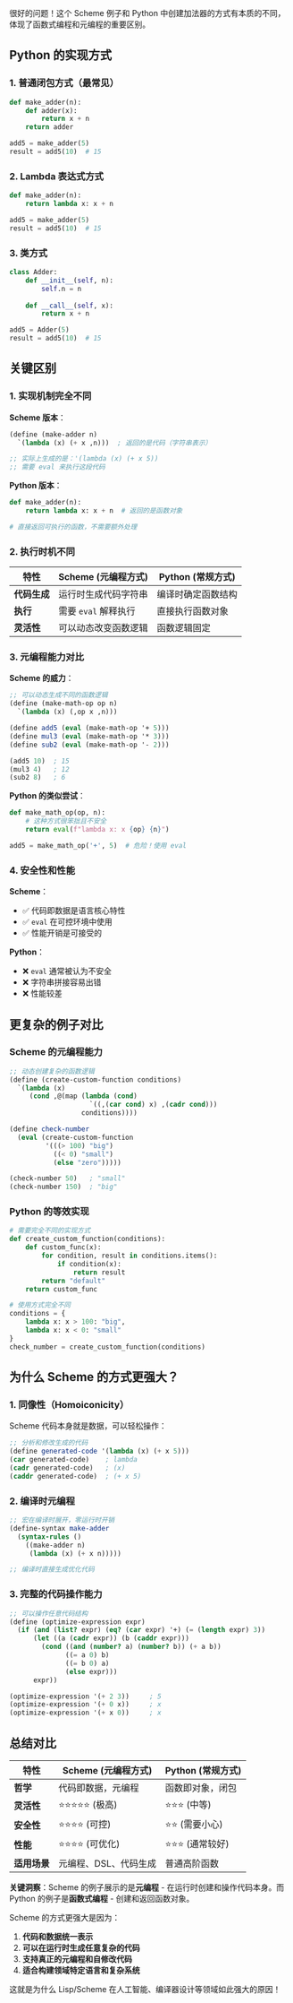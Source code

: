 很好的问题！这个 Scheme 例子和 Python 中创建加法器的方式有本质的不同，体现了函数式编程和元编程的重要区别。

## Python 的实现方式

### 1. 普通闭包方式（最常见）
```python
def make_adder(n):
    def adder(x):
        return x + n
    return adder

add5 = make_adder(5)
result = add5(10)  # 15
```

### 2. Lambda 表达式方式
```python
def make_adder(n):
    return lambda x: x + n

add5 = make_adder(5)
result = add5(10)  # 15
```

### 3. 类方式
```python
class Adder:
    def __init__(self, n):
        self.n = n
    
    def __call__(self, x):
        return x + n

add5 = Adder(5)
result = add5(10)  # 15
```

## 关键区别

### 1. 实现机制完全不同

**Scheme 版本**：
```scheme
(define (make-adder n)
  `(lambda (x) (+ x ,n)))  ; 返回的是代码（字符串表示）

;; 实际上生成的是：'(lambda (x) (+ x 5))
;; 需要 eval 来执行这段代码
```

**Python 版本**：
```python
def make_adder(n):
    return lambda x: x + n  # 返回的是函数对象

# 直接返回可执行的函数，不需要额外处理
```

### 2. 执行时机不同

| 特性 | Scheme (元编程方式) | Python (常规方式) |
|------|---------------------|-------------------|
| **代码生成** | 运行时生成代码字符串 | 编译时确定函数结构 |
| **执行** | 需要 `eval` 解释执行 | 直接执行函数对象 |
| **灵活性** | 可以动态改变函数逻辑 | 函数逻辑固定 |

### 3. 元编程能力对比

**Scheme 的威力**：
```scheme
;; 可以动态生成不同的函数逻辑
(define (make-math-op op n)
  `(lambda (x) (,op x ,n)))

(define add5 (eval (make-math-op '+ 5)))
(define mul3 (eval (make-math-op '* 3)))
(define sub2 (eval (make-math-op '- 2)))

(add5 10)  ; 15
(mul3 4)   ; 12
(sub2 8)   ; 6
```

**Python 的类似尝试**：
```python
def make_math_op(op, n):
    # 这种方式很笨拙且不安全
    return eval(f"lambda x: x {op} {n}")

add5 = make_math_op('+', 5)  # 危险！使用 eval
```

### 4. 安全性和性能

**Scheme**：
- ✅ 代码即数据是语言核心特性
- ✅ `eval` 在可控环境中使用
- ✅ 性能开销是可接受的

**Python**：
- ❌ `eval` 通常被认为不安全
- ❌ 字符串拼接容易出错
- ❌ 性能较差

## 更复杂的例子对比

### Scheme 的元编程能力
```scheme
;; 动态创建复杂的函数逻辑
(define (create-custom-function conditions)
  `(lambda (x)
     (cond ,@(map (lambda (cond)
                    `((,(car cond) x) ,(cadr cond)))
                  conditions))))

(define check-number 
  (eval (create-custom-function 
         '(((> 100) "big")
           ((< 0) "small")
           (else "zero")))))

(check-number 50)   ; "small"
(check-number 150)  ; "big"
```

### Python 的等效实现
```python
# 需要完全不同的实现方式
def create_custom_function(conditions):
    def custom_func(x):
        for condition, result in conditions.items():
            if condition(x):
                return result
        return "default"
    return custom_func

# 使用方式完全不同
conditions = {
    lambda x: x > 100: "big",
    lambda x: x < 0: "small"
}
check_number = create_custom_function(conditions)
```

## 为什么 Scheme 的方式更强大？

### 1. 同像性（Homoiconicity）
Scheme 代码本身就是数据，可以轻松操作：
```scheme
;; 分析和修改生成的代码
(define generated-code '(lambda (x) (+ x 5)))
(car generated-code)    ; lambda
(cadr generated-code)   ; (x)
(caddr generated-code)  ; (+ x 5)
```

### 2. 编译时元编程
```scheme
;; 宏在编译时展开，零运行时开销
(define-syntax make-adder
  (syntax-rules ()
    ((make-adder n)
     (lambda (x) (+ x n)))))

;; 编译时直接生成优化代码
```

### 3. 完整的代码操作能力
```scheme
;; 可以操作任意代码结构
(define (optimize-expression expr)
  (if (and (list? expr) (eq? (car expr) '+) (= (length expr) 3))
      (let ((a (cadr expr)) (b (caddr expr)))
        (cond ((and (number? a) (number? b)) (+ a b))
              ((= a 0) b)
              ((= b 0) a)
              (else expr)))
      expr))

(optimize-expression '(+ 2 3))     ; 5
(optimize-expression '(+ 0 x))     ; x
(optimize-expression '(+ x 0))     ; x
```

## 总结对比

| 特性 | Scheme (元编程方式) | Python (常规方式) |
|------|---------------------|-------------------|
| **哲学** | 代码即数据，元编程 | 函数即对象，闭包 |
| **灵活性** | ⭐⭐⭐⭐⭐ (极高) | ⭐⭐⭐ (中等) |
| **安全性** | ⭐⭐⭐⭐ (可控) | ⭐⭐ (需要小心) |
| **性能** | ⭐⭐⭐⭐ (可优化) | ⭐⭐⭐ (通常较好) |
| **适用场景** | 元编程、DSL、代码生成 | 普通高阶函数 |

**关键洞察**：Scheme 的例子展示的是**元编程** - 在运行时创建和操作代码本身。而 Python 的例子是**函数式编程** - 创建和返回函数对象。

Scheme 的方式更强大是因为：
1. **代码和数据统一表示**
2. **可以在运行时生成任意复杂的代码**
3. **支持真正的元编程和自修改代码**
4. **适合构建领域特定语言和复杂系统**

这就是为什么 Lisp/Scheme 在人工智能、编译器设计等领域如此强大的原因！
